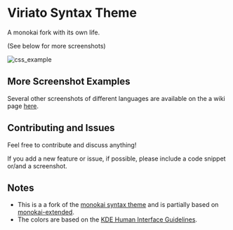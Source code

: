 # Viriato Syntax Theme

A monokai fork with its own life.

(See below for more screenshots)

![css_example](https://cloud.githubusercontent.com/assets/1958425/5343568/1fa2229e-7eff-11e4-866f-2ca2f104ae59.png)

## More Screenshot Examples
Several other screenshots of different languages are available on the a wiki page [here](https://github.com/asantos3/viriato/wiki/Screenshots).

## Contributing and Issues
Feel free to contribute and discuss anything!

If you add a new feature or issue, if possible, please include a code snippet or/and a screenshot.

## Notes

* This is a a fork of the [monokai syntax theme](https://atom.io/themes/monokai) and is partially based on [monokai-extended](https://atom.io/themes/monokai-extended).
* The colors are based on the [KDE Human Interface Guidelines](https://techbase.kde.org/Projects/Usability/HIG/Color).
